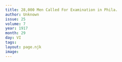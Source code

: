```yaml
---
title: 28,000 Men Called For Examination in Phila.
author: Unknown
issue: 25
volume: 7
year: 1917
month: 29
day: VI
tags:
layout: page.njk
image:
---
```



